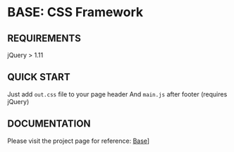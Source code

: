 BASE: CSS Framework
=============================



REQUIREMENTS
------------

jQuery > 1.11


QUICK START
-----------

Just add  `out.css` file to your page header
And `main.js` after footer (requires jQuery)


DOCUMENTATION
-----------

Please visit the project page for reference: [Base](http://2frags.com/base/readme.html)]
